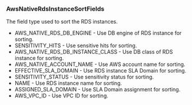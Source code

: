 ### AwsNativeRdsInstanceSortFields
The field type used to sort the RDS instances.

- AWS_NATIVE_RDS_DB_ENGINE - Use DB engine of RDS instance for sorting.
- SENSITIVITY_HITS - Use sensitive hits for sorting.
- AWS_NATIVE_RDS_DB_INSTANCE_CLASS - Use DB class of RDS instance for sorting.
- AWS_NATIVE_ACCOUNT_NAME - Use AWS account name for sorting.
- EFFECTIVE_SLA_DOMAIN - Use RDS instance SLA Domain for sorting.
- SENSITIVITY_STATUS - Use sensitivity status for sorting.
- NAME - Use RDS instance name for sorting.
- ASSIGNED_SLA_DOMAIN - Use SLA Domain assignment for sorting.
- AWS_VPC_ID - Use VPC ID for sorting.
